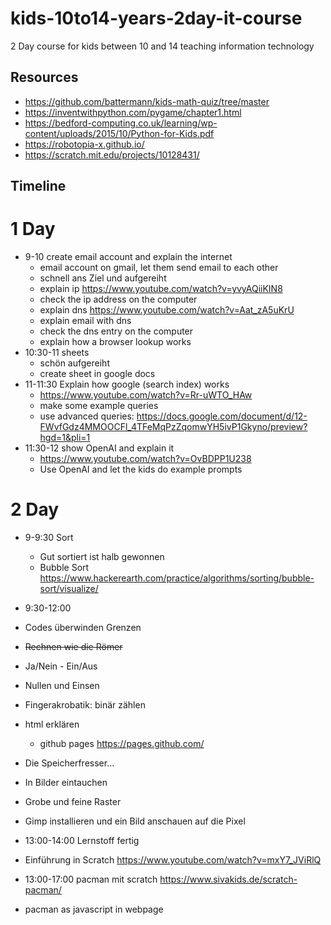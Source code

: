 # kids-10to14-years-2day-it-course
2 Day course for kids between 10 and 14 teaching information technology

## Resources
* https://github.com/battermann/kids-math-quiz/tree/master
* https://inventwithpython.com/pygame/chapter1.html
* https://bedford-computing.co.uk/learning/wp-content/uploads/2015/10/Python-for-Kids.pdf
* https://robotopia-x.github.io/
* https://scratch.mit.edu/projects/10128431/

## Timeline

# 1 Day

* 9-10 create email account and explain the internet
  * email account on gmail, let them send email to each other
  * schnell ans Ziel und aufgereiht
  * explain ip https://www.youtube.com/watch?v=yvyAQiiKIN8
  * check the ip address on the computer
  * explain dns https://www.youtube.com/watch?v=Aat_zA5uKrU
  * explain email with dns
  * check the dns entry on the computer
  * explain how a browser lookup works
* 10:30-11 sheets 
  * schön aufgereiht
  * create sheet in google docs
* 11-11:30 Explain how google (search index) works
  * https://www.youtube.com/watch?v=Rr-uWTO_HAw
  * make some example queries
  * use advanced queries: https://docs.google.com/document/d/12-FWvfGdz4MMOOCFl_4TFeMqPzZqomwYH5ivP1Gkyno/preview?hgd=1&pli=1
* 11:30-12 show OpenAI and explain it
  * https://www.youtube.com/watch?v=OvBDPP1U238
  * Use OpenAI and let the kids do example prompts

 # 2 Day

 * 9-9:30 Sort
   * Gut sortiert ist halb gewonnen
   * Bubble Sort https://www.hackerearth.com/practice/algorithms/sorting/bubble-sort/visualize/
 * 9:30-12:00
 * Codes überwinden Grenzen
 * ~~Rechnen wie die Römer~~
 * Ja/Nein - Ein/Aus
 * Nullen und Einsen
 * Fingerakrobatik: binär zählen
 * html erklären
   * github pages https://pages.github.com/
 * Die Speicherfresser...
 * In Bilder eintauchen
 * Grobe und feine Raster
 * Gimp installieren und ein Bild anschauen auf die Pixel

 * 13:00-14:00 Lernstoff fertig
 * Einführung in Scratch https://www.youtube.com/watch?v=mxY7_JViRlQ
 * 13:00-17:00 pacman mit scratch https://www.sivakids.de/scratch-pacman/
 * pacman as javascript in webpage

